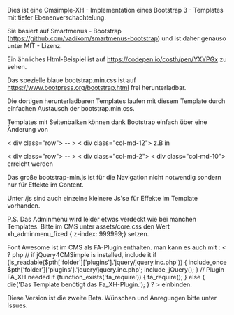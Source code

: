 
Dies ist eine Cmsimple-XH - Implementation  eines Bootstrap 3 - Templates mit tiefer Ebenenverschachtelung.

Sie basiert auf Smartmenus - Bootstrap (https://github.com/vadikom/smartmenus-bootstrap) und ist daher genauso unter MIT - Lizenz.

Ein ähnliches Html-Beispiel ist auf https://codepen.io/costh/pen/YXYPGx zu sehen.

Das spezielle blaue bootstrap.min.css ist auf https://www.bootpress.org/bootstrap.html frei herunterladbar. 

Die dortigen herunterladbaren Templates laufen mit diesem Template durch einfachen Austausch der bootstrap.min.css.

Templates mit Seitenbalken können dank Bootstrap einfach über eine Änderung von

< div class="row"> -- >         < div class="col-md-12">  z.B in 

< div class="row"> -- >    < div class="col-md-2">   < div class="col-md-10"> erreicht werden

Das große bootstrap-min.js ist für die Navigation nicht notwendig sondern nur für Effekte im Content. 

Unter /js sind auch einzelne kleinere Js'se für Effekte im Template vorhanden.

P.S. Das Adminmenu wird leider etwas verdeckt wie bei manchen Templates. Bitte im CMS unter assets/core.css den Wert xh_adminmenu_fixed { z-index: 999999;} setzen.

Font Awesome ist im CMS als FA-Plugin enthalten. man kann es auch  mit :
< ? php
// if jQuery4CMSimple is installed, include it
if (is_readable($pth['folder']['plugins'].'jquery/jquery.inc.php')) {
    include_once $pth['folder']['plugins'].'jquery/jquery.inc.php';
    include_jQuery();
}
// Plugin FA_XH needed
if (function_exists('fa_require')) {
    fa_require();
} else {
    die('Das Template benötigt das Fa_XH-Plugin.');
}
? >
einbinden.

Diese Version ist die zweite Beta. Wünschen und Anregungen bitte unter Issues. 

